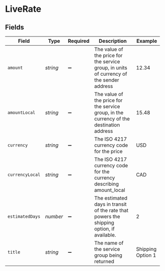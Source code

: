 # LiveRate


## Fields

| Field                                                                                    | Type                                                                                     | Required                                                                                 | Description                                                                              | Example                                                                                  |
| ---------------------------------------------------------------------------------------- | ---------------------------------------------------------------------------------------- | ---------------------------------------------------------------------------------------- | ---------------------------------------------------------------------------------------- | ---------------------------------------------------------------------------------------- |
| `amount`                                                                                 | *string*                                                                                 | :heavy_minus_sign:                                                                       | The value of the price for the service group, in units of currency of the sender address | 12.34                                                                                    |
| `amountLocal`                                                                            | *string*                                                                                 | :heavy_minus_sign:                                                                       | The value of the price for the service group, in the currency of the destination address | 15.48                                                                                    |
| `currency`                                                                               | *string*                                                                                 | :heavy_minus_sign:                                                                       | The ISO 4217 currency code for the price                                                 | USD                                                                                      |
| `currencyLocal`                                                                          | *string*                                                                                 | :heavy_minus_sign:                                                                       | The ISO 4217 currency code for the currency describing amount_local                      | CAD                                                                                      |
| `estimatedDays`                                                                          | *number*                                                                                 | :heavy_minus_sign:                                                                       | The estimated days in transit of the rate that powers the shipping option, if available. | 2                                                                                        |
| `title`                                                                                  | *string*                                                                                 | :heavy_minus_sign:                                                                       | The name of the service group being returned                                             | Shipping Option 1                                                                        |